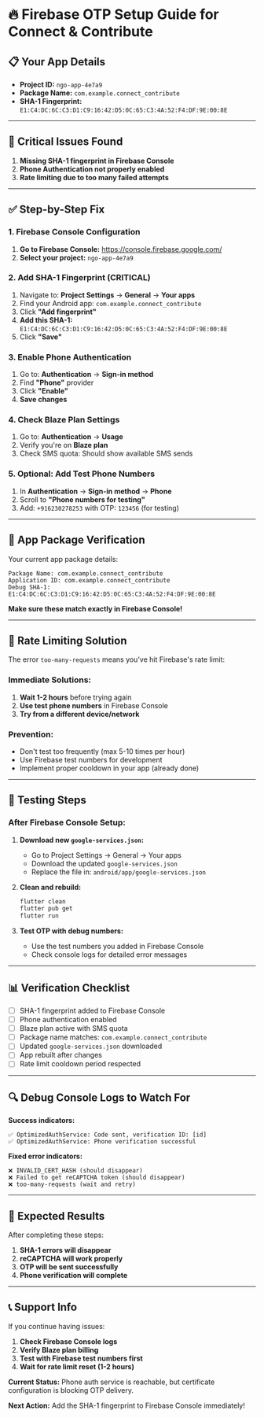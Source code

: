 # 🔥 Firebase OTP Setup Guide for Connect & Contribute

## 📋 **Your App Details**
- **Project ID:** `ngo-app-4e7a9`
- **Package Name:** `com.example.connect_contribute`
- **SHA-1 Fingerprint:** `E1:C4:DC:6C:C3:D1:C9:16:42:D5:0C:65:C3:4A:52:F4:DF:9E:00:8E`

---

## 🚨 **Critical Issues Found**
1. **Missing SHA-1 fingerprint in Firebase Console**
2. **Phone Authentication not properly enabled**
3. **Rate limiting due to too many failed attempts**

---

## ✅ **Step-by-Step Fix**

### **1. Firebase Console Configuration**

1. **Go to Firebase Console:** https://console.firebase.google.com/
2. **Select your project:** `ngo-app-4e7a9`

### **2. Add SHA-1 Fingerprint (CRITICAL)**

1. Navigate to: **Project Settings** → **General** → **Your apps**
2. Find your Android app: `com.example.connect_contribute`
3. Click **"Add fingerprint"**
4. **Add this SHA-1:** `E1:C4:DC:6C:C3:D1:C9:16:42:D5:0C:65:C3:4A:52:F4:DF:9E:00:8E`
5. Click **"Save"**

### **3. Enable Phone Authentication**

1. Go to: **Authentication** → **Sign-in method**
2. Find **"Phone"** provider
3. Click **"Enable"**
4. **Save changes**

### **4. Check Blaze Plan Settings**

1. Go to: **Authentication** → **Usage**
2. Verify you're on **Blaze plan**
3. Check SMS quota: Should show available SMS sends

### **5. Optional: Add Test Phone Numbers**

1. In **Authentication** → **Sign-in method** → **Phone**
2. Scroll to **"Phone numbers for testing"**
3. Add: `+916230278253` with OTP: `123456` (for testing)

---

## 📱 **App Package Verification**

Your current app package details:
```
Package Name: com.example.connect_contribute
Application ID: com.example.connect_contribute
Debug SHA-1: E1:C4:DC:6C:C3:D1:C9:16:42:D5:0C:65:C3:4A:52:F4:DF:9E:00:8E
```

**Make sure these match exactly in Firebase Console!**

---

## 🔧 **Rate Limiting Solution**

The error `too-many-requests` means you've hit Firebase's rate limit:

### **Immediate Solutions:**
1. **Wait 1-2 hours** before trying again
2. **Use test phone numbers** in Firebase Console
3. **Try from a different device/network**

### **Prevention:**
- Don't test too frequently (max 5-10 times per hour)
- Use Firebase test numbers for development
- Implement proper cooldown in your app (already done)

---

## 🧪 **Testing Steps**

### **After Firebase Console Setup:**

1. **Download new `google-services.json`:**
   - Go to Project Settings → General → Your apps
   - Download the updated `google-services.json`
   - Replace the file in: `android/app/google-services.json`

2. **Clean and rebuild:**
   ```bash
   flutter clean
   flutter pub get
   flutter run
   ```

3. **Test OTP with debug numbers:**
   - Use the test numbers you added in Firebase Console
   - Check console logs for detailed error messages

---

## 📊 **Verification Checklist**

- [ ] SHA-1 fingerprint added to Firebase Console
- [ ] Phone authentication enabled
- [ ] Blaze plan active with SMS quota
- [ ] Package name matches: `com.example.connect_contribute`
- [ ] Updated `google-services.json` downloaded
- [ ] App rebuilt after changes
- [ ] Rate limit cooldown period respected

---

## 🔍 **Debug Console Logs to Watch For**

**Success indicators:**
```
✅ OptimizedAuthService: Code sent, verification ID: [id]
✅ OptimizedAuthService: Phone verification successful
```

**Fixed error indicators:**
```
❌ INVALID_CERT_HASH (should disappear)
❌ Failed to get reCAPTCHA token (should disappear)
❌ too-many-requests (wait and retry)
```

---

## 🚀 **Expected Results**

After completing these steps:
1. **SHA-1 errors will disappear**
2. **reCAPTCHA will work properly**
3. **OTP will be sent successfully**
4. **Phone verification will complete**

---

## 📞 **Support Info**

If you continue having issues:
1. **Check Firebase Console logs**
2. **Verify Blaze plan billing**
3. **Test with Firebase test numbers first**
4. **Wait for rate limit reset (1-2 hours)**

**Current Status:** Phone auth service is reachable, but certificate configuration is blocking OTP delivery.

**Next Action:** Add the SHA-1 fingerprint to Firebase Console immediately!
